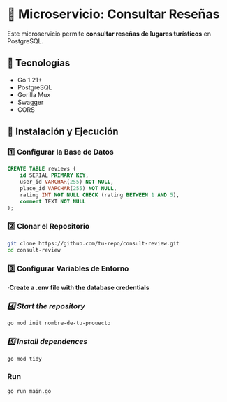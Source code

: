 # 📖 Microservicio: Consultar Reseñas

Este microservicio permite **consultar reseñas de lugares turísticos** en PostgreSQL.

## 🚀 Tecnologías
- Go 1.21+
- PostgreSQL
- Gorilla Mux
- Swagger
- CORS

## 📌 Instalación y Ejecución

### **1️⃣ Configurar la Base de Datos**
```sql
CREATE TABLE reviews (
    id SERIAL PRIMARY KEY,
    user_id VARCHAR(255) NOT NULL,
    place_id VARCHAR(255) NOT NULL,
    rating INT NOT NULL CHECK (rating BETWEEN 1 AND 5),
    comment TEXT NOT NULL
);
```

### **2️⃣ Clonar el Repositorio**
```sh
git clone https://github.com/tu-repo/consult-review.git
cd consult-review
```

### **3️⃣ Configurar Variables de Entorno**

#### ·Create a .env file with the database credentials

### *4️⃣ Start the repository*
```sh
go mod init nombre-de-tu-prouecto    
```

### *5️⃣ Install dependences*
```sh
go mod tidy
```

### Run
```sh
go run main.go
```